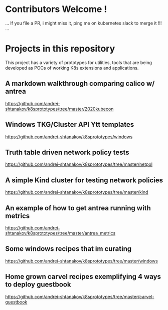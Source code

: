# Contributors Welcome !

... If you file a PR, i might miss it, ping me on kubernetes slack to merge it !!!  ...

# Projects in this repository

This project has a variety of prototypes for utilities, tools that are being developed as POCs of working K8s extensions and applications.

## A markdown walkthrough comparing calico w/ antrea
https://github.com/andrei-shtanakov/k8sprototypes/tree/master/2020kubecon

## Windows TKG/Cluster API Ytt templates
https://github.com/andrei-shtanakov/k8sprototypes/windows


## Truth table driven network policy tests
https://github.com/andrei-shtanakov/k8sprototypes/tree/master/netpol

## A simple Kind cluster for testing network policies
https://github.com/andrei-shtanakov/k8sprototypes/tree/master/kind

## An example of how to get antrea running with metrics
https://github.com/andrei-shtanakov/k8sprototypes/tree/master/antrea_metrics

## Some windows recipes that im curating
https://github.com/andrei-shtanakov/k8sprototypes/tree/master/windows

## Home grown carvel recipes exemplifying 4 ways to deploy guestbook 
https://github.com/andrei-shtanakov/k8sprototypes/tree/master/carvel-guestbook

